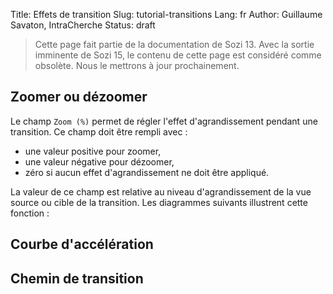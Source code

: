 Title: Effets de transition
Slug: tutorial-transitions
Lang: fr
Author: Guillaume Savaton, IntraCherche
Status: draft

> Cette page fait partie de la documentation de Sozi 13.
> Avec la sortie imminente de Sozi 15, le contenu de cette page
> est considéré comme obsolète.
> Nous le mettrons à jour prochainement.

Zoomer ou dézoomer
------------------

Le champ `Zoom (%)` permet de régler l'effet d'agrandissement pendant
une transition. Ce champ doit être rempli avec&nbsp;:

- une valeur positive pour zoomer,
- une valeur négative pour dézoomer,
- zéro si aucun effet d'agrandissement ne doit être appliqué.

La valeur de ce champ est relative
au niveau d'agrandissement de la vue source ou cible de la transition.
Les diagrammes suivants illustrent cette fonction&nbsp;:


Courbe d'accélération
---------------------


Chemin de transition
--------------------
